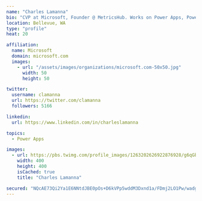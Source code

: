 ```yaml
---
name: "Charles Lamanna"
bio: "CVP at Microsoft, Founder @ MetricsHub. Works on Power Apps, Power Automate, Power Virtual Agent, Common Data Service and Dynamics 365."
location: Bellevue, WA
type: "profile"
heat: 20

affiliation:
  name: Microsoft
  domain: microsoft.com
  images:
    - url: "/assets/images/organizations/microsoft.com-50x50.jpg"
      width: 50
      height: 50

twitter:
  username: clamanna
  url: https://twitter.com/clamanna
  followers: 5166

linkedin:
  url: https://www.linkedin.com/in/charleslamanna

topics:
  - Power Apps

images:
  - url: https://pbs.twimg.com/profile_images/1263202626922876928/g6qGbHZ-_400x400.jpg
    width: 400
    height: 400
    isCached: true
    title: "Charles Lamanna"

secured: "NQcAE73Qi2Ya1E6NNtdJBE0pOs+D6kVPp5wddM3Dxnd1a/FDmj2LO1Pw/wadg7TVzV2B/ARQ8T/lOV0poES38Eaj70PCRm6GUUeNsmVPNflAavBJaUJMVXhoGFx2rV2XQtbw4l0w+Nd3Yp8ZiP3DFIfbAdH5t2qB9rLwu+vH6sL0sEhHxMCLnTTbidUqhYJjUo1Yr8ngBB1hzKMUY8wCcSw2XlniZEgVfzJXrqD6yPOIu2NX4hPCJXLP5DMgFJHzWo3Dps9i8CjyAajRRYFn6TZ91EZAo3RCz645TIs3hD7sDAuB808Z+wi3e4D3vjtLxoAmuvDVVySzQQxswGUQZxM7KGKrjXS7l1NU3O4pzUqRWe+0O1qEaNUQoS8UhYQIOa7C7gOAmVSbiAuhyxaDHTZTYT+7HqgnTokgidYog5Y=;830xtekk+Y8nMDk8BViCDA=="
---
```


